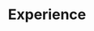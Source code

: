 ---
widget: experience
active: true
headless: true
weight: 30
title: Experience
subtitle: ''
date_format: Jan 2006
experience:
  - title: Club Member
    company: Koala
    location: Jeonbuk National University
    date_start: '2024-03-02'
    date_end: '2024-06-20'
    description: 'Participated in club activities to cultivate algorithmic problem-solving abilities and logical thinking.'
  - title: SW Mentoring Mentee
    company: Online
    location: Jeonbuk National University
    date_start: '2024-09-11'
    date_end: '2024-12-13'
    description: 'Participated in a mentoring program to enhance practical technical skills through interaction with a senior mentor.'
---